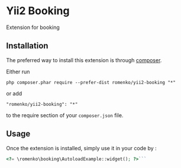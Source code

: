 Yii2 Booking
============
Extension for booking

Installation
------------

The preferred way to install this extension is through [composer](http://getcomposer.org/download/).

Either run

```
php composer.phar require --prefer-dist romenko/yii2-booking "*"
```

or add

```
"romenko/yii2-booking": "*"
```

to the require section of your `composer.json` file.


Usage
-----

Once the extension is installed, simply use it in your code by  :

```php
<?= \romenko\booking\AutoloadExample::widget(); ?>```